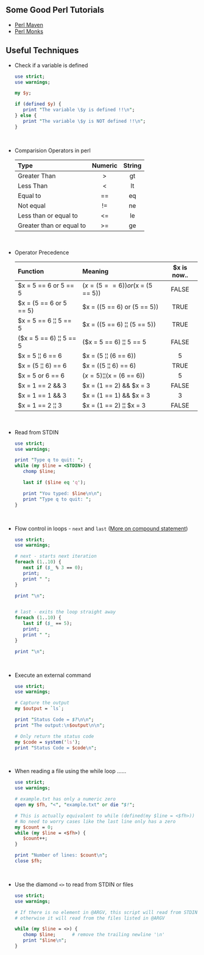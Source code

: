 ## Some Good Perl Tutorials
* [Perl Maven](https://perlmaven.com/perl-tutorial)
* [Perl Monks](https://www.perlmonks.org/)

## Useful Techniques

-   Check if a variable is defined

     ```perl
     use strict;
     use warnings;
     
     my $y;
     
     if (defined $y) {
        print "The variable \$y is defined !!\n";
     } else {
        print "The variable \$y is NOT defined !!\n";
     }
     ```

<br>

-   Comparision Operators in perl

    | **Type**                 | **Numeric** | **String** |
    |:-------------------------|:-----------:|:----------:|
    | Greater Than             | >           | gt         |
    | Less Than                | <           | lt         |
    | Equal to                 | ==          | eq         |
    | Not equal                | !=          | ne         |
    | Less than or equal to    | <=          | le         |
    | Greater than or equal to | >=          | ge         |

<br>

-   Operator Precedence

    | **Function**            | **Meaning**                        | **$x is now..** |
    |:------------------------|:-----------------------------------|:---------------:|
    | $x = 5 == 6 or 5 == 5   | ($x = (5 == 6)) or ($x = (5 == 5)) | FALSE           |
    | $x = (5 == 6 or 5 == 5) | $x = ((5 == 6) or (5 == 5))        | TRUE            |
    | $x = 5 == 6 ¦¦ 5 == 5   | $x = ((5 == 6) ¦¦ (5 == 5))        | TRUE            |
    | ($x = 5 == 6) ¦¦ 5 == 5 | ($x = 5 == 6) ¦¦ 5 == 5            | FALSE           |
    | $x = 5 ¦¦ 6 == 6        | $x = (5 ¦¦ (6 == 6))               | 5               |
    | $x = (5 ¦¦ 6) == 6      | $x = ((5 ¦¦ 6) == 6)               | TRUE            |
    | $x = 5 or 6 == 6        | ($x = 5) ¦¦ ($x = (6 == 6))        | 5               |
    | $x = 1 == 2 && 3        | $x = (1 == 2) && $x = 3            | FALSE           |
    | $x = 1 == 1 && 3        | $x = (1 == 1) && $x = 3            | 3               |
    | $x = 1 == 2 ¦¦ 3        | $x = (1 == 2) ¦¦ $x = 3            | FALSE           |

<br>

-   Read from STDIN

     ```perl
     use strict;
     use warnings;
     
     print "Type q to quit: ";
     while (my $line = <STDIN>) {
        chomp $line;
     
        last if ($line eq 'q');
     
        print "You typed: $line\n\n";
        print "Type q to quit: ";
     }
     ```

<br>

-   Flow control in loops - `next` and `last` ([More on compound statement](https://perldoc.perl.org/perlsyn.html#Compound-Statements))

     ```perl
     use strict;
     use warnings;
     
     # next - starts next iteration
     foreach (1..10) {
        next if ($_ % 3 == 0);
        print;
        print " ";
     }
     
     print "\n";
     
     
     # last - exits the loop straight away
     foreach (1..10) {
        last if ($_ == 5);
        print;
        print " ";
     }
     
     print "\n";
     ```

<br>

-   Execute an external command 

     ```perl
     use strict;
     use warnings;
     
     # Capture the output
     my $output = `ls`;
     
     print "Status Code = $?\n\n";
     print "The output:\n$output\n\n";
     
     # Only return the status code
     my $code = system('ls');
     print "Status Code = $code\n";
     ```

<br>

-   When reading a file using the while loop ...... 

     ```perl
     use strict;
     use warnings;
     
     # example.txt has only a numeric zero
     open my $fh, "<", "example.txt" or die "$!";
     
     # This is actually equivalent to while (defined(my $line = <$fh>)) { ...... }
     # No need to worry cases like the last line only has a zero
     my $count = 0;
     while (my $line = <$fh>) {
        $count++;
     }
     
     print "Number of lines: $count\n";
     close $fh;
     ```  

<br>

-   Use the diamond `<>` to read from STDIN or files 

     ```perl
     use strict;
     use warnings;

     # If there is no element in @ARGV, this script will read from STDIN
     # otherwise it will read from the files listed in @ARGV

     while (my $line = <>) {
        chomp $line;      # remove the trailing newline '\n'
        print "$line\n";
     }
     ```

<br>
